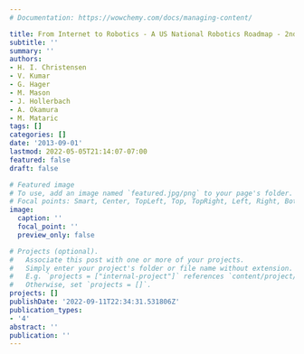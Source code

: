 ```yaml
---
# Documentation: https://wowchemy.com/docs/managing-content/

title: From Internet to Robotics - A US National Robotics Roadmap - 2nd edition
subtitle: ''
summary: ''
authors:
- H. I. Christensen
- V. Kumar
- G. Hager
- M. Mason
- J. Hollerbach
- A. Okamura
- M. Mataric
tags: []
categories: []
date: '2013-09-01'
lastmod: 2022-05-05T21:14:07-07:00
featured: false
draft: false

# Featured image
# To use, add an image named `featured.jpg/png` to your page's folder.
# Focal points: Smart, Center, TopLeft, Top, TopRight, Left, Right, BottomLeft, Bottom, BottomRight.
image:
  caption: ''
  focal_point: ''
  preview_only: false

# Projects (optional).
#   Associate this post with one or more of your projects.
#   Simply enter your project's folder or file name without extension.
#   E.g. `projects = ["internal-project"]` references `content/project/deep-learning/index.md`.
#   Otherwise, set `projects = []`.
projects: []
publishDate: '2022-09-11T22:34:31.531806Z'
publication_types:
- '4'
abstract: ''
publication: ''
---
```

